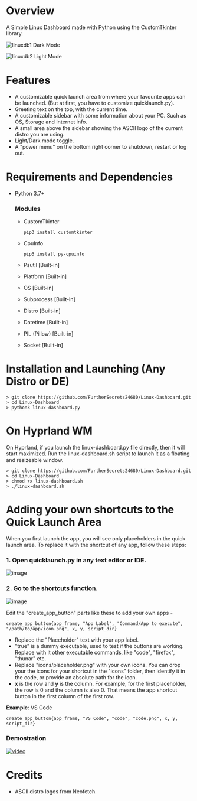 # Overview
A Simple Linux Dashboard made with Python using the CustomTkinter library.

![linuxdb1](https://github.com/FurtherSecrets24680/Linux-Dashboard/assets/78081767/dfdb38df-2efd-4e84-9824-a23e4cfa96c6)
Dark Mode

![linuxdb2](https://github.com/FurtherSecrets24680/Linux-Dashboard/assets/78081767/b106740d-0552-45ff-91f8-ae92d97517d5)
Light Mode

# Features
- A customizable quick launch area from where your favourite apps can be launched. (But at first, you have to customize quicklaunch.py).
- Greeting text on the top, with the current time.
- A customizable sidebar with some information about your PC. Such as OS, Storage and Internet info.
- A small area above the sidebar showing the ASCII logo of the current distro you are using.
- Light/Dark mode toggle.
- A "power menu" on the bottom right corner to shutdown, restart or log out.

# Requirements and Dependencies
- Python 3.7+
   ### Modules
   - CustomTkinter
     
     ```
     pip3 install customtkinter
     ```
   - CpuInfo
     
     ```
     pip3 install py-cpuinfo
     ```
   - Psutil [Built-in]
   - Platform [Built-in]
   - OS [Built-in]
   - Subprocess [Built-in]
   - Distro [Built-in]
   - Datetime [Built-in]
   - PIL (Pillow) [Built-in]
   - Socket [Built-in]

# Installation and Launching (Any Distro or DE)

```
> git clone https://github.com/FurtherSecrets24680/Linux-Dashboard.git
> cd Linux-Dashboard
> python3 linux-dashboard.py
```
# On Hyprland WM
On Hyprland, if you launch the linux-dashboard.py file directly, then it will start maximized. Run the linux-dashboard.sh script to launch it as a floating and resizeable window.

```
> git clone https://github.com/FurtherSecrets24680/Linux-Dashboard.git
> cd Linux-Dashboard
> chmod +x linux-dashboard.sh
> ./linux-dashboard.sh
```

# Adding your own shortcuts to the Quick Launch Area
When you first launch the app, you will see only placeholders in the quick launch area.
To replace it with the shortcut of any app, follow these steps:

### 1. Open quicklaunch.py in any text editor or IDE.
![image](https://github.com/FurtherSecrets24680/Linux-Dashboard/assets/78081767/62af0f79-fa06-45f1-9048-4649245ee02d)

### 2. Go to the shortcuts function.
![image](https://github.com/FurtherSecrets24680/Linux-Dashboard/assets/78081767/ceed08c7-f9d9-42b1-856f-5b530bfa45cc)

Edit the "create_app_button" parts like these to add your own apps -
```
create_app_button{app_frame, "App Label", "Command/App to execute", "/path/to/app/icon.png", x, y, script_dir}
```
- Replace the "Placeholder" text with your app label.
- "true" is a dummy executable, used to test if the buttons are working. Replace with it other executable commands, like "code", "firefox", "thunar" etc.
- Replace "icons/placeholder.png" with your own icons. You can drop your the icons for your shortcut in the "icons" folder, then identify it in the code, or provide an absolute path for the icon.
- **x** is the row and **y** is the column. For example, for the first placeholder, the row is 0 and the column is also 0. That means the app shortcut button in the first column of the first row.

**Example**: VS Code
```
create_app_button{app_frame, "VS Code", "code", "code.png", x, y, script_dir}
```
### Demostration
[![video](https://github.com/FurtherSecrets24680/Linux-Dashboard/assets/78081767/735ef4fd-c29e-4905-a36b-69cf208f5b1f)](https://github.com/FurtherSecrets24680/Linux-Dashboard/assets/78081767/e7e430aa-2638-45e7-b754-2ffe12e7953b)

# Credits
- ASCII distro logos from Neofetch.




